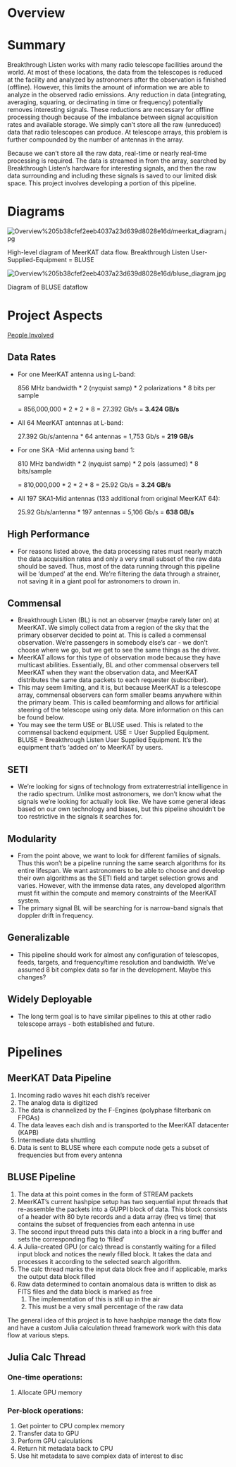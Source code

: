 # Overview

# Summary

Breakthrough Listen works with many radio telescope facilities around the world. At most of these locations, the data from the telescopes is reduced at the facility and analyzed by astronomers after the observation is finished (offline). However, this limits the amount of information we are able to analyze in the observed radio emissions. Any reduction in data (integrating, averaging, squaring, or decimating in time or frequency) potentially removes interesting signals. These reductions are necessary for offline processing though because of the imbalance between signal acquisition rates and available storage. We simply can’t store all the raw (unreduced) data that radio telescopes can produce. At telescope arrays, this problem is further compounded by the number of antennas in the array.

Because we can’t store all the raw data, real-time or nearly real-time processing is required. The data is streamed in from the array, searched by Breakthrough Listen’s hardware for interesting signals, and then the raw data surrounding and including these signals is saved to our limited disk space. This project involves developing a portion of this pipeline.

# Diagrams

![Overview%205b38cfef2eeb4037a23d639d8028e16d/meerkat_diagram.jpg](Overview%205b38cfef2eeb4037a23d639d8028e16d/meerkat_diagram.jpg)

High-level diagram of MeerKAT data flow. Breakthrough Listen User-Supplied-Equipment = BLUSE

![Overview%205b38cfef2eeb4037a23d639d8028e16d/bluse_diagram.jpg](Overview%205b38cfef2eeb4037a23d639d8028e16d/bluse_diagram.jpg)

Diagram of BLUSE dataflow

# Project Aspects

[People Involved](Overview%205b38cfef2eeb4037a23d639d8028e16d/People%20Involved%20f0016c5e4a454c97a838c5e602524f52.csv)

## Data Rates

- For one MeerKAT antenna using L-band:

    856 MHz bandwidth * 2 (nyquist samp) * 2 polarizations * 8 bits per sample 

    = 856,000,000 * 2 * 2 * 8 = 27.392 Gb/s = **3.424 GB/s**

- All 64 MeerKAT antennas at L-band:

    27.392 Gb/s/antenna * 64 antennas = 1,753 Gb/s = **219 GB/s**

- For one SKA -Mid antenna using band 1:

    810 MHz bandwidth * 2 (nyquist samp) * 2 pols (assumed) * 8 bits/sample 

    = 810,000,000 * 2 * 2 * 8 = 25.92 Gb/s = **3.24 GB/s**

- All 197 SKA1-Mid antennas (133 additional from original MeerKAT 64):

    25.92 Gb/s/antenna * 197 antennas = 5,106 Gb/s = **638 GB/s**

## High Performance

- For reasons listed above, the data processing rates must nearly match the data acquisition rates and only a very small subset of the raw data should be saved. Thus, most of the data running through this pipeline will be ‘dumped’ at the end. We’re filtering the data through a strainer, not saving it in a giant pool for astronomers to drown in.

## Commensal

- Breakthrough Listen (BL) is not an observer (maybe rarely later on) at MeerKAT. We simply collect data from a region of the sky that the primary observer decided to point at. This is called a commensal observation. We’re passengers in somebody else’s car - we don’t choose where we go, but we get to see the same things as the driver.
- MeerKAT allows for this type of observation mode because they have multicast abilities. Essentially, BL and other commensal observers tell MeerKAT when they want the observation data, and MeerKAT distributes the same data packets to each requester (subscriber).
- This may seem limiting, and it is, but because MeerKAT is a telescope array, commensal observers can form smaller beams anywhere within the primary beam. This is called beamforming and allows for artificial steering of the telescope using only data. More information on this can be found below.
- You may see the term USE or BLUSE used. This is related to the commensal backend equipment. USE = User Supplied Equipment. BLUSE = Breakthrough Listen User Supplied Equipment. It’s the equipment that’s ‘added on’ to MeerKAT by users.

## SETI

- We’re looking for signs of technology from extraterrestrial intelligence in the radio spectrum. Unlike most astronomers, we don’t know what the signals we’re looking for actually look like. We have some general ideas based on our own technology and biases, but this pipeline shouldn’t be too restrictive in the signals it searches for.

## Modularity

- From the point above, we want to look for different families of signals. Thus this won’t be a pipeline running the same search algorithms for its entire lifespan. We want astronomers to be able to choose and develop their own algorithms as the SETI field and target selection grows and varies. However, with the immense data rates, any developed algorithm must fit within the compute and memory constraints of the MeerKAT system.
- The primary signal BL will be searching for is narrow-band signals that doppler drift in frequency.

## Generalizable

- This pipeline should work for almost any configuration of telescopes, feeds, targets, and frequency/time resolution and bandwidth. We’ve assumed 8 bit complex data so far in the development. Maybe this changes?

## Widely Deployable

- The long term goal is to have similar pipelines to this at other radio telescope arrays - both established and future.

# Pipelines

## MeerKAT Data Pipeline

1. Incoming radio waves hit each dish’s receiver
2. The analog data is digitized
3. The data is channelized by the F-Engines (polyphase filterbank on FPGAs)
4. The data leaves each dish and is transported to the MeerKAT datacenter (KAPB)
5. Intermediate data shuttling
6. Data is sent to BLUSE where each compute node gets a subset of frequencies but from every antenna

## BLUSE Pipeline

1. The data at this point comes in the form of STREAM packets
2. MeerKAT’s current hashpipe setup has two sequential input threads that re-assemble the packets into a GUPPI block of data. This block consists of a header with 80 byte records and a data array (freq vs time) that contains the subset of frequencies from each antenna in use
3. The second input thread puts this data into a block in a ring buffer and sets the corresponding flag to ‘filled’
4. A Julia-created GPU (or calc) thread is constantly waiting for a filled input block and notices the newly filled block. It takes the data and processes it according to the selected search algorithm.
5. The calc thread marks the input data block free and if applicable, marks the output data block filled
6. Raw data determined to contain anomalous data is written to disk as FITS files and the data block is marked as free
    1. The implementation of this is still up in the air
    2. This must be a very small percentage of the raw data

The general idea of this project is to have hashpipe manage the data flow and have a custom Julia calculation thread framework work with this data flow at various steps.

## Julia Calc Thread

### One-time operations:

1. Allocate GPU memory

### Per-block operations:

1. Get pointer to CPU complex memory
2. Transfer data to GPU
3. Perform GPU calculations
4. Return hit metadata back to CPU
5. Use hit metadata to save complex data of interest to disc